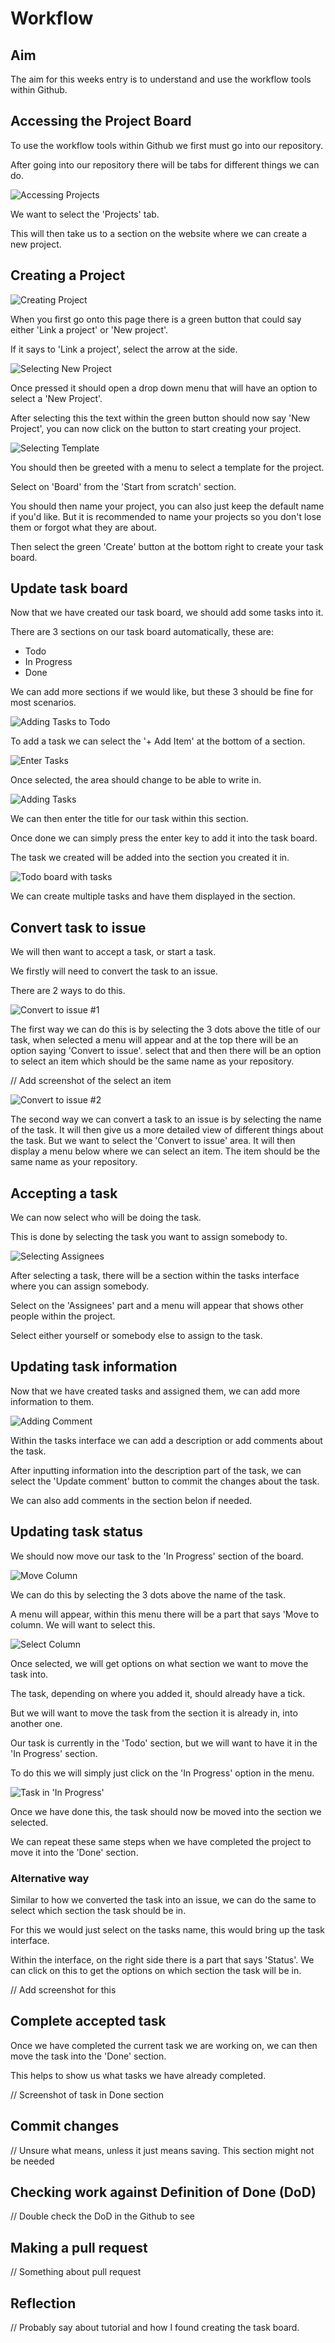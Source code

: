 # Workflow


## Aim


The aim for this weeks entry is to understand and use the workflow tools within Github.

  
## Accessing the Project Board

To use the workflow tools within Github we first must go into our repository.

After going into our repository there will be tabs for different things we can do.

![Accessing Projects](https://github.com/Karenz0105/Portfolio/blob/main/images/Workflow1.png)

We want to select the 'Projects' tab.

This will then take us to a section on the website where we can create a new project.

## Creating a Project

![Creating Project](https://github.com/Karenz0105/Portfolio/blob/main/images/Workflow2.png)

When you first go onto this page there is a green button that could say either 'Link a project' or 'New project'.

If it says to 'Link a project', select the arrow at the side.

![Selecting New Project](https://github.com/Karenz0105/Portfolio/blob/main/images/Workflow3.png)

Once pressed it should open a drop down menu that will have an option to select a 'New Project'.

After selecting this the text within the green button should now say 'New Project', you can now click on the button to start creating your project.

![Selecting Template](https://github.com/Karenz0105/Portfolio/blob/main/images/Workflow5.png)

You should then be greeted with a menu to select a template for the project.

Select on 'Board' from the 'Start from scratch' section.

You should then name your project, you can also just keep the default name if you'd like. But it is recommended to name your projects so you don't lose them or forgot what they are about.

Then select the green 'Create' button at the bottom right to create your task board.
 
 
 
## Update task board

Now that we have created our task board, we should add some tasks into it.

There are 3 sections on our task board automatically, these are:
* Todo
* In Progress
* Done

We can add more sections if we would like, but these 3 should be fine for most scenarios.

![Adding Tasks to Todo](https://github.com/Karenz0105/Portfolio/blob/main/images/Workflow7.png)

To add a task we can select the '+ Add Item' at the bottom of a section.

![Enter Tasks](https://github.com/Karenz0105/Portfolio/blob/main/images/Workflow8.png)

Once selected, the area should change to be able to write in.

![Adding Tasks](https://github.com/Karenz0105/Portfolio/blob/main/images/Workflow9.png)

We can then enter the title for our task within this section.

Once done we can simply press the enter key to add it into the task board.

The task we created will be added into the section you created it in.

![Todo board with tasks](https://github.com/Karenz0105/Portfolio/blob/main/images/Workflow10.png)

We can create multiple tasks and have them displayed in the section.



## Convert task to issue

We will then want to accept a task, or start a task.

We firstly will need to convert the task to an issue.

There are 2 ways to do this.

![Convert to issue #1](https://github.com/Karenz0105/Portfolio/blob/main/images/Workflow11.png)

The first way we can do this is by selecting the 3 dots above the title of our task, when selected a menu will appear and at the top there will be an option saying 'Convert to issue'. select that and then there will be an option to select an item which should be the same name as your repository. 

// Add screenshot of the select an item

![Convert to issue #2](https://github.com/Karenz0105/Portfolio/blob/main/images/workload11.5.png)

The second way we can convert a task to an issue is by selecting the name of the task. It will then give us a more detailed view of different things about the task. But we want to select the 'Convert to issue' area. It will then display a menu below where we can select an item. The item should be the same name as your repository.

## Accepting a task

We can now select who will be doing the task.

This is done by selecting the task you want to assign somebody to.

![Selecting Assignees](https://github.com/Karenz0105/Portfolio/blob/main/images/workflow13.5.png)



After selecting a task, there will be a section within the tasks interface where you can assign somebody.

Select on the 'Assignees' part and a menu will appear that shows other people within the project.

Select either yourself or somebody else to assign to the task.


## Updating task information

Now that we have created tasks and assigned them, we can add more information to them.

![Adding Comment](https://github.com/Karenz0105/Portfolio/blob/main/images/Workflow12.png)

Within the tasks interface we can add a description or add comments about the task.

After inputting information into the description part of the task, we can select the 'Update comment' button to commit the changes about the task.

We can also add comments in the section belon if needed.

## Updating task status

We should now move our task to the 'In Progress' section of the board.

![Move Column](https://github.com/Karenz0105/Portfolio/blob/main/images/Workflow17.png)

We can do this by selecting the 3 dots above the name of the task.

A menu will appear, within this menu there will be a part that says 'Move to column. We will want to select this.

![Select Column](https://github.com/Karenz0105/Portfolio/blob/main/images/workflow17.5.png)

Once selected, we will get options on what section we want to move the task into.

The task, depending on where you added it, should already have a tick.

But we will want to move the task from the section it is already in, into another one.

Our task is currently in the 'Todo' section, but we will want to have it in the 'In Progress' section.

To do this we will simply just click on the 'In Progress' option in the menu.

![Task in 'In Progress'](https://github.com/Karenz0105/Portfolio/blob/main/images/Workflow18.png)

Once we have done this, the task should now be moved into the section we selected.

We can repeat these same steps when we have completed the project to move it into the 'Done' section.



### Alternative way

Similar to how we converted the task into an issue, we can do the same to select which section the task should be in.

For this we would just select on the tasks name, this would bring up the task interface.

Within the interface, on the right side there is a part that says 'Status'. We can click on this to get the options on which section the task will be in.

// Add screenshot for this



## Complete accepted task

Once we have completed the current task we are working on, we can then move the task into the 'Done' section.

This helps to show us what tasks we have already completed.

// Screenshot of task in Done section



## Commit changes

// Unsure what means, unless it just means saving. This section might not be needed



## Checking work against Definition of Done (DoD)

// Double check the DoD in the Github to see



## Making a pull request

// Something about pull request



## Reflection

// Probably say about tutorial and how I found creating the task board.
